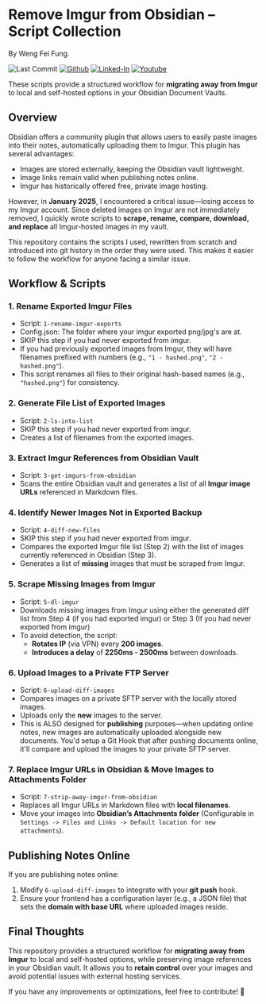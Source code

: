 # **Remove Imgur from Obsidian – Script Collection**  

By Weng Fei Fung.

![Last Commit](https://img.shields.io/github/last-commit/Siphon880gh/obsidian-remove-imgur/main)
<a target="_blank" href="https://github.com/Siphon880gh" rel="nofollow"><img src="https://img.shields.io/badge/GitHub--blue?style=social&logo=GitHub" alt="Github" data-canonical-src="https://img.shields.io/badge/GitHub--blue?style=social&logo=GitHub" style="max-width:8.5ch;"></a>
<a target="_blank" href="https://www.linkedin.com/in/weng-fung/" rel="nofollow"><img src="https://img.shields.io/badge/LinkedIn-blue?style=flat&logo=linkedin&labelColor=blue" alt="Linked-In" data-canonical-src="https://img.shields.io/badge/LinkedIn-blue?style=flat&amp;logo=linkedin&amp;labelColor=blue" style="max-width:10ch;"></a>
<a target="_blank" href="https://www.youtube.com/@WayneTeachesCode/" rel="nofollow"><img src="https://img.shields.io/badge/Youtube-red?style=flat&logo=youtube&labelColor=red" alt="Youtube" data-canonical-src="https://img.shields.io/badge/Youtube-red?style=flat&amp;logo=youtube&amp;labelColor=red" style="max-width:10ch;"></a>

These scripts provide a structured workflow for **migrating away from Imgur** to local and self-hosted options in your Obsidian Document Vaults.

## **Overview**  
Obsidian offers a community plugin that allows users to easily paste images into their notes, automatically uploading them to Imgur. This plugin has several advantages:  
- Images are stored externally, keeping the Obsidian vault lightweight.  
- Image links remain valid when publishing notes online.  
- Imgur has historically offered free, private image hosting.  

However, in **January 2025**, I encountered a critical issue—losing access to my Imgur account. Since deleted images on Imgur are not immediately removed, I quickly wrote scripts to **scrape, rename, compare, download, and replace** all Imgur-hosted images in my vault.  

This repository contains the scripts I used, rewritten from scratch and introduced into git history in the order they were used. This makes it easier to follow the workflow for anyone facing a similar issue.  

## **Workflow & Scripts**  

### **1. Rename Exported Imgur Files**  
- Script: `1-rename-imgur-exports`  
- Config.json: The folder where your imgur exported png/jpg's are at.
- SKIP this step if you had never exported from imgur.
- If you had previously exported images from Imgur, they will have filenames prefixed with numbers (e.g., `"1 - hashed.png"`, `"2 - hashed.png"`).  
- This script renames all files to their original hash-based names (e.g., `"hashed.png"`) for consistency.  

### **2. Generate File List of Exported Images**  
- Script: `2-ls-into-list`  
- SKIP this step if you had never exported from imgur.
- Creates a list of filenames from the exported images.  

### **3. Extract Imgur References from Obsidian Vault**  
- Script: `3-get-imgurs-from-obsidian`  
- Scans the entire Obsidian vault and generates a list of all **Imgur image URLs** referenced in Markdown files.  

### **4. Identify Newer Images Not in Exported Backup**  
- Script: `4-diff-new-files`  
- SKIP this step if you had never exported from imgur.
- Compares the exported Imgur file list (Step 2) with the list of images currently referenced in Obsidian (Step 3).  
- Generates a list of **missing** images that must be scraped from Imgur.  

### **5. Scrape Missing Images from Imgur**  
- Script: `5-dl-imgur`  
- Downloads missing images from Imgur using either the generated diff list from Step 4 (if you had exported imgur) or Step 3 (If you had never exported from imgur)
- To avoid detection, the script:  
  - **Rotates IP** (via VPN) every **200 images**.  
  - **Introduces a delay** of **2250ms - 2500ms** between downloads.  

### **6. Upload Images to a Private FTP Server**  
- Script: `6-upload-diff-images`  
- Compares images on a private SFTP server with the locally stored images.  
- Uploads only the **new** images to the server.  
- This is ALSO designed for **publishing** purposes—when updating online notes, new images are automatically uploaded alongside new documents. You'd setup a Git Hook that after pushing documents online, it'll compare and upload the images to your private SFTP server. 

### **7. Replace Imgur URLs in Obsidian & Move Images to Attachments Folder**  
- Script: `7-strip-away-imgur-from-obsidian`  
- Replaces all Imgur URLs in Markdown files with **local filenames**.  
- Move your images into **Obsidian’s Attachments folder** (Configurable in `Settings -> Files and Links -> Default location for new attachments`).  

## **Publishing Notes Online**  
If you are publishing notes online:  
1. Modify `6-upload-diff-images` to integrate with your **git push** hook.  
2. Ensure your frontend has a configuration layer (e.g., a JSON file) that sets the **domain with base URL** where uploaded images reside.  

## **Final Thoughts**  
This repository provides a structured workflow for **migrating away from Imgur** to local and self-hosted options, while preserving image references in your Obsidian vault. It allows you to **retain control** over your images and avoid potential issues with external hosting services.  

If you have any improvements or optimizations, feel free to contribute! 🚀